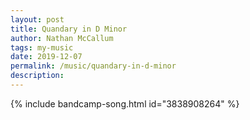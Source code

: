 ```yaml
---
layout: post
title: Quandary in D Minor
author: Nathan McCallum
tags: my-music
date: 2019-12-07
permalink: /music/quandary-in-d-minor
description:
---
```


{% include bandcamp-song.html id="3838908264" %}
